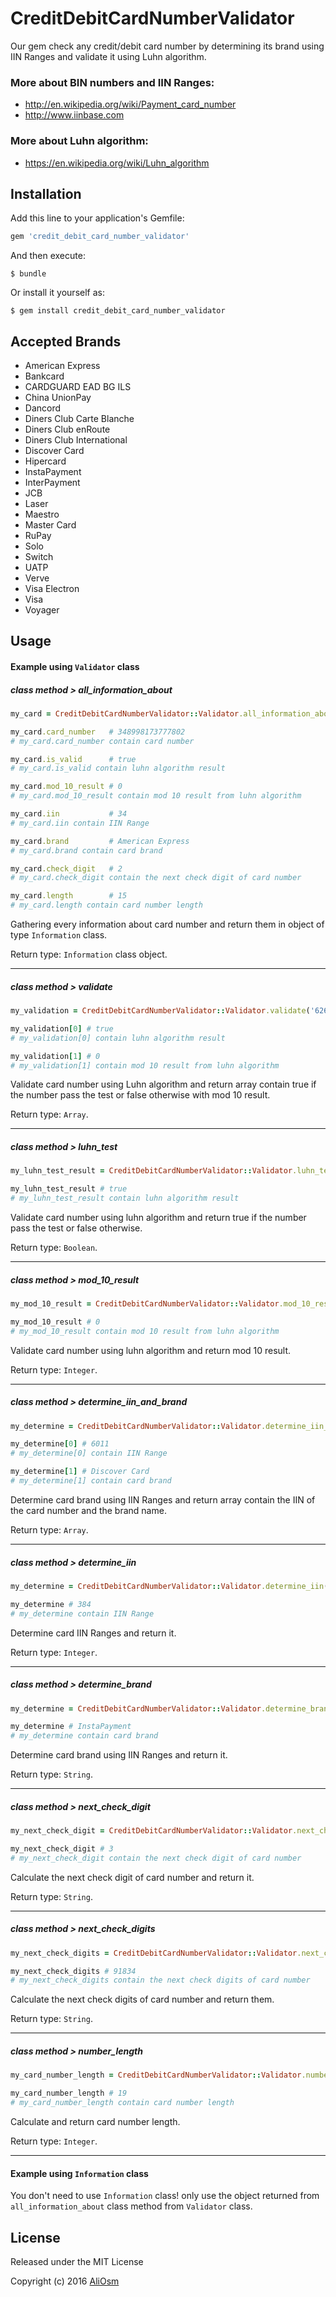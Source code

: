 # CreditDebitCardNumberValidator
Our gem check any credit/debit card number by determining its brand using IIN Ranges and validate it using Luhn algorithm.

### More about BIN numbers and IIN Ranges:
- http://en.wikipedia.org/wiki/Payment_card_number
- http://www.iinbase.com

### More about Luhn algorithm:
- https://en.wikipedia.org/wiki/Luhn_algorithm

## Installation

Add this line to your application's Gemfile:

```ruby
gem 'credit_debit_card_number_validator'
```

And then execute:

    $ bundle

Or install it yourself as:

    $ gem install credit_debit_card_number_validator

## Accepted Brands

- American Express
- Bankcard
- CARDGUARD EAD BG ILS
- China UnionPay
- Dancord
- Diners Club Carte Blanche
- Diners Club enRoute
- Diners Club International
- Discover Card
- Hipercard
- InstaPayment
- InterPayment
- JCB
- Laser
- Maestro
- Master Card
- RuPay
- Solo
- Switch
- UATP
- Verve
- Visa Electron
- Visa
- Voyager

## Usage

#### Example using `Validator` class

##### class method > all_information_about

```ruby
my_card = CreditDebitCardNumberValidator::Validator.all_information_about('348998173777802')

my_card.card_number   # 348998173777802
# my_card.card_number contain card number

my_card.is_valid      # true
# my_card.is_valid contain luhn algorithm result

my_card.mod_10_result # 0
# my_card.mod_10_result contain mod 10 result from luhn algorithm

my_card.iin           # 34
# my_card.iin contain IIN Range

my_card.brand         # American Express
# my_card.brand contain card brand

my_card.check_digit   # 2
# my_card.check_digit contain the next check digit of card number

my_card.length        # 15
# my_card.length contain card number length
```

Gathering every information about card number and return them in object of type `Information` class.

Return type: `Information` class object.

----------

##### class method > validate

```ruby
my_validation = CreditDebitCardNumberValidator::Validator.validate('6264185212922132067')

my_validation[0] # true
# my_validation[0] contain luhn algorithm result

my_validation[1] # 0
# my_validation[1] contain mod 10 result from luhn algorithm
```

Validate card number using Luhn algorithm and return array contain true if the number pass the test or false otherwise with mod 10 result.

Return type: `Array`.

----------

##### class method > luhn_test

```ruby
my_luhn_test_result = CreditDebitCardNumberValidator::Validator.luhn_test('5019717010103742')

my_luhn_test_result # true
# my_luhn_test_result contain luhn algorithm result
```

Validate card number using luhn algorithm and return true if the number pass the test or false otherwise.

Return type: `Boolean`.

----------

##### class method > mod_10_result

```ruby
my_mod_10_result = CreditDebitCardNumberValidator::Validator.mod_10_result('30350713037359')

my_mod_10_result # 0
# my_mod_10_result contain mod 10 result from luhn algorithm
```

Validate card number using luhn algorithm and return mod 10 result.

Return type: `Integer`.

----------

##### class method > determine_iin_and_brand

```ruby
my_determine = CreditDebitCardNumberValidator::Validator.determine_iin_and_brand('6011622563605042')

my_determine[0] # 6011
# my_determine[0] contain IIN Range

my_determine[1] # Discover Card
# my_determine[1] contain card brand
```

Determine card brand using IIN Ranges and return array contain the IIN of the card number and the brand name.

Return type: `Array`.

----------

##### class method > determine_iin

```ruby
my_determine = CreditDebitCardNumberValidator::Validator.determine_iin('3841005899088180330')

my_determine # 384
# my_determine contain IIN Range
```

Determine card IIN Ranges and return it.

Return type: `Integer`.

----------

##### class method > determine_brand

```ruby
my_determine = CreditDebitCardNumberValidator::Validator.determine_brand('6380654534552139')

my_determine # InstaPayment
# my_determine contain card brand
```

Determine card brand using IIN Ranges and return it.

Return type: `String`.

----------

##### class method > next_check_digit

```ruby
my_next_check_digit = CreditDebitCardNumberValidator::Validator.next_check_digit('3337910604152361')

my_next_check_digit # 3
# my_next_check_digit contain the next check digit of card number
```

Calculate the next check digit of card number and return it.

Return type: `String`.

----------

##### class method > next_check_digits

```ruby
my_next_check_digits = CreditDebitCardNumberValidator::Validator.next_check_digits('6304445859171404', 5)

my_next_check_digits # 91834
# my_next_check_digits contain the next check digits of card number
```

Calculate the next check digits of card number and return them.

Return type: `String`.

----------

##### class method > number_length

```ruby
my_card_number_length = CreditDebitCardNumberValidator::Validator.number_length('6799990100000000019')

my_card_number_length # 19
# my_card_number_length contain card number length
```

Calculate and return card number length.

Return type: `Integer`.

----------

#### Example using `Information` class

You don't need to use `Information` class! only use the object returned from `all_information_about` class method from `Validator` class.

## License

Released under the MIT License

Copyright (c) 2016 [AliOsm](http://fb.com/Ali.L.Malak)
